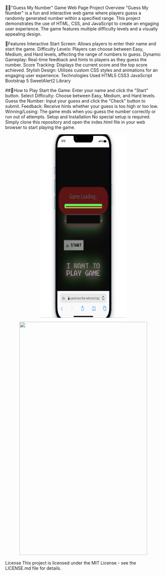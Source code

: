 🤘🏻"Guess My Number" Game Web Page
Project Overview
"Guess My Number" is a fun and interactive web game where players guess a randomly generated number within a specified range. This project demonstrates the use of HTML, CSS, and JavaScript to create an engaging user experience. The game features multiple difficulty levels and a visually appealing design.



🎈Features
Interactive Start Screen: Allows players to enter their name and start the game.
Difficulty Levels: Players can choose between Easy, Medium, and Hard levels, affecting the range of numbers to guess.
Dynamic Gameplay: Real-time feedback and hints to players as they guess the number.
Score Tracking: Displays the current score and the top score achieved.
Stylish Design: Utilizes custom CSS styles and animations for an engaging user experience.
Technologies Used
HTML5
CSS3
JavaScript
Bootstrap 5
SweetAlert2 Library



##🚀How to Play
Start the Game: Enter your name and click the "Start" button.
Select Difficulty: Choose between Easy, Medium, and Hard levels.
Guess the Number: Input your guess and click the "Check" button to submit.
Feedback: Receive hints whether your guess is too high or too low.
Winning/Losing: The game ends when you guess the number correctly or run out of attempts.
Setup and Installation
No special setup is required. Simply clone this repository and open the index.html file in your web browser to start playing the game.



<div align="center">

  <img src="./Ekran görüntüsü 2024-01-11 025222.png"  width="55%" height="600" />
  <img src="./assets/Screenshot_3.jpg"  width="90.5%" height="750" />
</div>

License
This project is licensed under the MIT License - see the LICENSE.md file for details.

